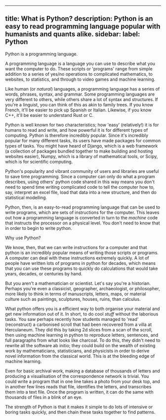 
---
title: What is Python?
description: Python is an easy to read programming language popular with humanists and quants alike.
sidebar:
    label: Python
---
Python is a programming language.

A programming language is a language you can use to describe what you want the computer to do. These scripts or 'programs' range from simple addition to a series of yes/no operations to complicated mathematics, to websites, to statistics, and through to video games and machine learning. 

Like human (or *natural*) languages, a programming language has a series of words, phrases, syntax, and grammar. Some programming languages are very different to others, while others share a lot of syntax and structures. If you're a linguist, you can think of this as akin to family trees. If you know French, it'll be easier to pick up Spanish or Italian. Likewise, if you know C++, it'll be easier to understand Rust or C.

Python is well known for two characteristics; how 'easy' (relatively!) it is for humans to read and write, and how powerful it is for different types of computing. Python is therefore incredibly popular. Since it's incredibly popular for many different tasks, its users have made packages for common types of tasks. You might have heard of Django, which is a web framework (a collection of packages bundled together to make building and hosting websites easier), Numpy, which is a library of mathematical tools, or Scipy, which is for scientific computing. 

Python's popularity and vibrant community of users and libraries are useful to save time programming. Since a computer can only do what a program describes, using others' python code shared in this way means you don't need to spend time writing complicated code to tell the computer how to, say, interpret an excel file, load that data into a new structure, and then do statistical modelling. 

Python, then, is an easy-to-read programming language that can be used to write programs, which are sets of instructions for the computer. This leaves out how a programming language is converted in turn to the *machine* code that instructs the processor on a physical level. You don't need to know that in order to begin to write python.

Why use Python?

We know, then, that we can write instructions for a computer and that python is an incredibly popular means of writing those scripts or programs. A computer can deal with these instructions extremely quickly. A lot of people have written lots of programs in python for decades, which means that you can use these programs to quickly do calculations that would take years, decades, or centuries by hand.

But you aren't a mathematician or scientist. Let's say you're a historian. Perhaps you're even a classicist, geographer, archaeologist, or philosopher, more likely to think in terms of manuscripts, letters, maps, or material culture such as paintings, sculptures, houses, ruins, than calculus.

What python offers you is a efficient way to both organise your material and get new information out of it. In short, to do cool *stuff* without the laborious tasks. You saw perhaps recently how students managed to 'read' (reconstruct) a carbonised scroll that had been recovered from a villa at Herculaneum. They did this by taking 2d slices from a scan of the scroll, then using machine learning in python to reproduce letters, sentences, and full paragraphs from what looks like charcoal. To do this, they didn't need to rewrite all the software ab initio; they could build on the wealth of existing work by mathematicians, statisticians, and physicists in order to derive novel information from the classical world. This is at the bleeding edge of machine learning. 

Even for basic archival work, making a database of thousands of letters and producing a visualisation of the correspondence network is trivial. You could write a program that in one line takes a photo from your desk top, and in another few lines reads that file, identifies the letters, and transcribes them into a text file. Once the program is written, it can do the same with thousands of files in a blink of an eye. 

The strength of Python is that it makes it simple to do lots of intensive or boring tasks quickly, and then chain these tasks together to find patterns.

